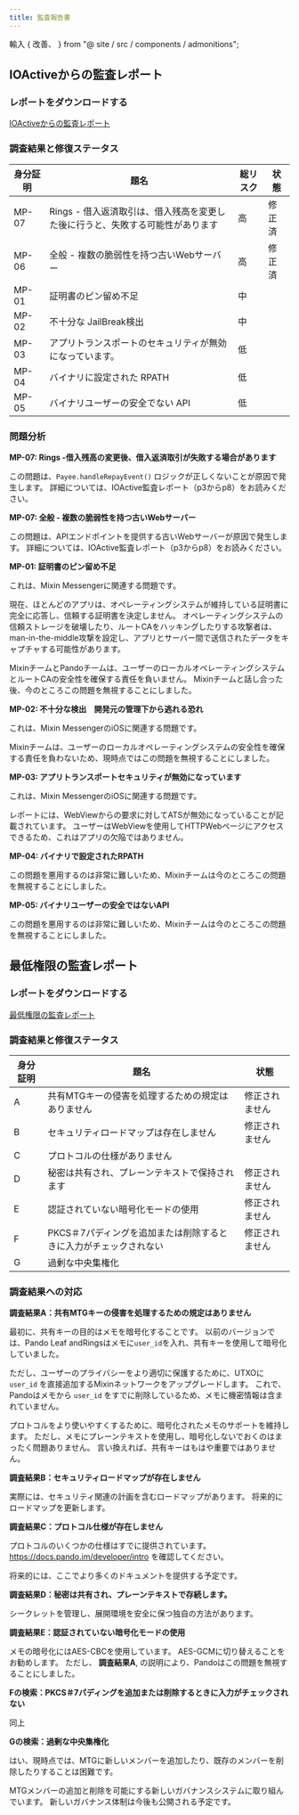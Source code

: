 ```yaml
---
title: 監査報告書
---
```


輸入 { 改善、 } from "@ site / src / components / admonitions";

<Improvement />

## IOActiveからの監査レポート

### レポートをダウンロードする

[IOActiveからの監査レポート](//docs.pando.im/reports/ioactive-report.pdf)

### 調査結果と修復ステータス

| 身分証明  | 題名                                          | 総リスク | 状態  |
| ----- | ------------------------------------------- | ---- | --- |
| MP-07 | Rings - 借入返済取引は、借入残高を変更した後に行うと、失敗する可能性があります | 高    | 修正済 |
| MP-06 | 全般 - 複数の脆弱性を持つ古いWebサーバー                     | 高    | 修正済 |
| MP-01 | 証明書のピン留め不足                                  | 中    |     |
| MP-02 | 不十分な JailBreak検出                            | 中    |     |
| MP-03 | アプリトランスポートのセキュリティが無効になっています。                | 低    |     |
| MP-04 | バイナリに設定された RPATH                            | 低    |     |
| MP-05 | バイナリユーザーの安全でない API                          | 低    |     |

### 問題分析

**MP-07: Rings -借入残高の変更後、借入返済取引が失敗する場合があります**

この問題は、`Payee.handleRepayEvent()` ロジックが正しくないことが原因で発生します。 詳細については、IOActive監査レポート（p3からp8）をお読みください。

**MP-07: 全般 - 複数の脆弱性を持つ古いWebサーバー**

この問題は、APIエンドポイントを提供する古いWebサーバーが原因で発生します。 詳細については、IOActive監査レポート（p3からp8）をお読みください。

**MP-01: 証明書のピン留め不足**

これは、Mixin Messengerに関連する問題です。

現在、ほとんどのアプリは、オペレーティングシステムが維持している証明書に完全に応答し、信頼する証明書を決定しません。 オペレーティングシステムの信頼ストレージを破壊したり、ルートCAをハッキングしたりする攻撃者は、man-in-the-middle攻撃を設定し、アプリとサーバー間で送信されたデータをキャプチャする可能性があります。

MixinチームとPandoチームは、ユーザーのローカルオペレーティングシステムとルートCAの安全性を確保する責任を負いません。 Mixinチームと話し合った後、今のところこの問題を無視することにしました。

**MP-02: 不十分な検出　開発元の管理下から逃れる恐れ**

これは、Mixin MessengerのiOSに関連する問題です。

Mixinチームは、ユーザーのローカルオペレーティングシステムの安全性を確保する責任を負わないため、現時点ではこの問題を無視することにしました。

**MP-03: アプリトランスポートセキュリティが無効になっています**

これは、Mixin MessengerのiOSに関連する問題です。

レポートには、WebViewからの要求に対してATSが無効になっていることが記載されています。 ユーザーはWebViewを使用してHTTPWebページにアクセスできるため、これはアプリの欠陥ではありません。

**MP-04: バイナリで設定されたRPATH**

この問題を悪用するのは非常に難しいため、Mixinチームは今のところこの問題を無視することにしました。

**MP-05: バイナリユーザーの安全ではないAPI**

この問題を悪用するのは非常に難しいため、Mixinチームは今のところこの問題を無視することにしました。

## 最低権限の監査レポート

### レポートをダウンロードする

[最低権限の監査レポート ](//docs.pando.im/reports/least-authority-report.pdf)


### 調査結果と修復ステータス

| 身分証明 | 題名                                  | 状態      |
| ---- | ----------------------------------- | ------- |
| A    | 共有MTGキーの侵害を処理するための規定はありません          | 修正されません |
| B    | セキュリティロードマップは存在しません                 | 修正されません |
| C    | プロトコルの仕様がありません                      |         |
| D    | 秘密は共有され、プレーンテキストで保持されます             | 修正されません |
| E    | 認証されていない暗号化モードの使用                   | 修正されません |
| F    | PKCS＃7パディングを追加または削除するときに入力がチェックされない | 修正されません |
| G    | 過剰な中央集権化                            |         |

### 調査結果への対応

**調査結果A：共有MTGキーの侵害を処理するための規定はありません**

最初に、共有キーの目的はメモを暗号化することです。 以前のバージョンでは、Pando Leaf andRingsはメモに`user_id`を入れ、共有キーを使用して暗号化していました。

ただし、ユーザーのプライバシーをより適切に保護するために、UTXOに `user_id` を直接追加するMixinネットワークをアップグレードします。 これで、Pandoはメモから `user_id` をすでに削除しているため、メモに機密情報は含まれていません。

プロトコルをより使いやすくするために、暗号化されたメモのサポートを維持します。 ただし、メモにプレーンテキストを使用し、暗号化しないでおくのはまったく問題ありません。 言い換えれば、共有キーはもはや重要ではありません。

**調査結果B：セキュリティロードマップが存在しません**

実際には、セキュリティ関連の計画を含むロードマップがあります。 将来的にロードマップを更新します。

**調査結果C：プロトコル仕様が存在しません**

プロトコルのいくつかの仕様はすでに提供されています。 https://docs.pando.im/developer/intro を確認してください。

将来的には、ここでより多くのドキュメントを提供する予定です。

**調査結果D：秘密は共有され、プレーンテキストで存続します。**

シークレットを管理し、展開環境を安全に保つ独自の方法があります。

**調査結果E：認証されていない暗号化モードの使用**

メモの暗号化にはAES-CBCを使用しています。 AES-GCMに切り替えることをお勧めします。 ただし、 **調査結果A**, の説明により、Pandoはこの問題を無視することにしました。

**Fの検索：PKCS＃7パディングを追加または削除するときに入力がチェックされない**

同上

**Gの検索：過剰な中央集権化**

はい、現時点では、MTGに新しいメンバーを追加したり、既存のメンバーを削除したりすることは困難です。

MTGメンバーの追加と削除を可能にする新しいガバナンスシステムに取り組んでいます。 新しいガバナンス体制は今後も公開される予定です。


